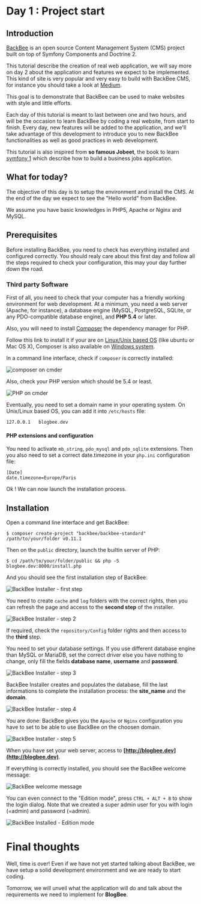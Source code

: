 Day 1 : Project start
================

Introduction
---------------

[BackBee](http://www.backbee.com) is an open source Content Management System (CMS) project built on top of Symfony Components and Doctrine 2.

This tutorial describe the creation of real web application, we will say more on day 2 about the application and features we expect to be implemented.
This kind of site is very popular and very easy to build with BackBee CMS, for instance you should take a look at [Medium](http://www.medium.com).

This goal is to demonstrate that BackBee can be used to make websites with style and little efforts.

Each day of this tutorial is meant to last between one and two hours, and will be the occasion to learn BackBee by coding a real website, from start to finish. Every day, new features will be added to the application, and we'll take advantage of this development to introduce you to new BackBee functionalities as well as good practices in web development.

This tutorial is also inspired from **so famous Jobeet**, the book to learn [symfony 1](http://symfony.com/legacy) which describe how to build a business jobs application.

What for today?
-------------------

The objective of this day is to setup the environment and install the CMS. At the end of the day we expect to see the "Hello world" from BackBee.

We assume you have basic knowledges in PHP5, Apache or Nginx and MySQL.

Prerequisites
----------------

Before installing BackBee, you need to check has everything installed and configured correctly. You should realy care about this first day and follow all the steps required to check your configuration, this may your day further down the road.

### Third party Software

First of all, you need to check that your computer has a friendly working environment for web development. At a minimum, you need a web server (Apache, for instance), a database engine (MySQL, PostgreSQL, SQLite, or any PDO-compatible database engine), and **PHP 5.4** or later.

Also, you will need to install [Composer](https://getcomposer.org/) the dependency manager for PHP.

Follow this link to install it if your are on [Linux/Unix based OS](https://getcomposer.org/doc/00-intro.md#globally) (like ubuntu or Mac OS X), Composer is also available on [Windows system](https://getcomposer.org/doc/00-intro.md#installation-windows).

In a command line interface, check if ``composer`` is correctly installed:

![composer on cmder](http://i.imgur.com/xDZi6Sc.png "composer")

Also, check your PHP version which should be 5.4 or least.

![PHP on cmder](http://i.imgur.com/DkgQJz2.png "PHP")


Eventually, you need to set a domain name in your operating system.
On Unix/Linux based OS, you can add it into ``/etc/hosts`` file:

    127.0.0.1   blogbee.dev

#### PHP extensions and configuration

You need to activate ``mb_string``, ``pdo_mysql`` and ``pdo_sqlite`` extensions.
Then you also need to set a correct date.timezone in your ``php.ini`` configuration file:

    [Date]
    date.timezone=Europe/Paris

Ok ! We can now launch the installation process.

Installation
--------------

Open a command line interface and get BackBee:

    $ composer create-project "backbee/backbee-standard" /path/to/your/folder v0.11.1

Then on the ``public`` directory, launch the builtin server of PHP:

    $ cd /path/to/your/folder/public && php -S blogbee.dev:8000/install.php

And you should see the first installation step of BackBee:

![BackBee Installer - first step](http://i.imgur.com/saok4nc.png "BackBee Installer - first step")

You need to create ``cache`` and ``log`` folders with the correct rights, then you can refresh the page and access to the **second step** of the installer.

![BackBee Installer - step 2](http://i.imgur.com/YBUecHz.png "BackBee Installer - step 2")

If required, check the ``repository/Config`` folder rights and then access to the **third** step.

You need to set your database settings. If you use different database engine than MySQL or MariaDB, set the correct driver else you have nothing to change, only fill the fields **database name**, **username** and **password**.

![BackBee Installer - step 3](http://i.imgur.com/ylWQZPm.png "BackBee Installer - step 3")

BackBee Installer creates and populates the database, fill the last informations to complete the installation process: the **site_name** and the **domain**.

![BackBee Installer - step 4](http://i.imgur.com/OMhfsrI.png "BackBee Installer - step 4")

You are done: BackBee gives you the ``Apache`` or ``Nginx`` configuration you have to set to be able to use BackBee on the choosen domain.

![BackBee Installer - step 5](http://i.imgur.com/hvdhOjN.png "BackBee Installer - step 5")

When you have set your web server, access to **[http://blogbee.dev](http://blogbee.dev)**.

If everything is correctly installed, you should see the BackBee welcome message:

![BackBee welcome message](http://i.imgur.com/rWY8IQk.png "BackBee welcome message")

You can even connect to the "Edition mode", press  ``CTRL + ALT + B`` to show the login dialog. Note that we created a super admin user for you with login (=admin) and password (=admin).

![BackBee Installed - Edition mode](http://i.imgur.com/3LBfnBL.png "BackBee Installed - Edition mode")

Final thoughts
============

Well, time is over! Even if we have not yet started talking about BackBee, we have setup a solid development environment and we are ready to start coding.

Tomorrow, we will unveil what the application will do and talk about the requirements we need to implement for **BlogBee**.

